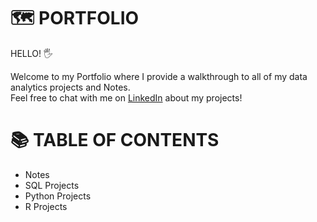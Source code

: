 # 🗺️ PORTFOLIO

HELLO! 🖐️

Welcome to my Portfolio where I provide a walkthrough to all of my data analytics projects and Notes.  
Feel free to chat with me on [LinkedIn](https://www.linkedin.com/in/ashishthapa14/) about my projects!

# 📚 TABLE OF CONTENTS
+ Notes
+ SQL Projects
+ Python Projects
+ R Projects

